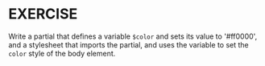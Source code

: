 # EXERCISE

Write a partial that defines a variable `$color` and sets its value to '#ff0000', and a stylesheet that imports the partial, and uses the variable to set the `color` style of the body element.
